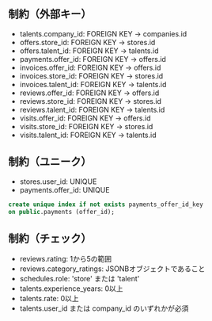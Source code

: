 ## 制約（外部キー）

- talents.company_id: FOREIGN KEY → companies.id
- offers.store_id: FOREIGN KEY → stores.id
- offers.talent_id: FOREIGN KEY → talents.id
- payments.offer_id: FOREIGN KEY → offers.id
- invoices.offer_id: FOREIGN KEY → offers.id
- invoices.store_id: FOREIGN KEY → stores.id
- invoices.talent_id: FOREIGN KEY → talents.id
- reviews.offer_id: FOREIGN KEY → offers.id
- reviews.store_id: FOREIGN KEY → stores.id
- reviews.talent_id: FOREIGN KEY → talents.id
- visits.offer_id: FOREIGN KEY → offers.id
- visits.store_id: FOREIGN KEY → stores.id
- visits.talent_id: FOREIGN KEY → talents.id

## 制約（ユニーク）

- stores.user_id: UNIQUE
- payments.offer_id: UNIQUE

```sql
create unique index if not exists payments_offer_id_key
on public.payments (offer_id);
```

## 制約（チェック）

- reviews.rating: 1から5の範囲
- reviews.category_ratings: JSONBオブジェクトであること
- schedules.role: 'store' または 'talent'
- talents.experience_years: 0以上
- talents.rate: 0以上
- talents.user_id または company_id のいずれかが必須
